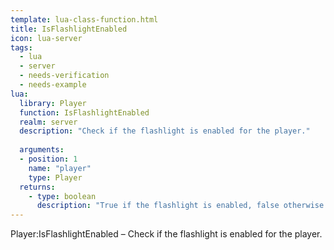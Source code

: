 ```yaml
---
template: lua-class-function.html
title: IsFlashlightEnabled
icon: lua-server
tags:
  - lua
  - server
  - needs-verification
  - needs-example
lua:
  library: Player
  function: IsFlashlightEnabled
  realm: server
  description: "Check if the flashlight is enabled for the player."
  
  arguments:
  - position: 1
    name: "player"
    type: Player
  returns:
    - type: boolean
      description: "True if the flashlight is enabled, false otherwise."
---
```


<div class="lua__search__keywords">
Player:IsFlashlightEnabled &#x2013; Check if the flashlight is enabled for the player.
</div>
